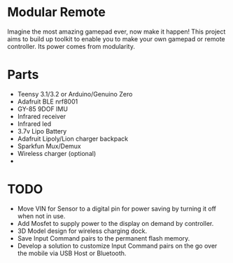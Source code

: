 # Modular Remote
Imagine the most amazing gamepad ever, now make it happen!
This project aims to build up toolkit to enable you to make your own gamepad or remote controller.
Its power comes from modularity.


# Parts
* Teensy 3.1/3.2 or Arduino/Genuino Zero
* Adafruit BLE nrf8001
* GY-85 9DOF IMU
* Infrared receiver
* Infrared led
* 3.7v Lipo Battery
* Adafruit Lipoly/Lion charger backpack
* Sparkfun Mux/Demux
* Wireless charger (optional)
* 

# TODO
* Move VIN for Sensor to a digital pin for power saving by turning it off when not in use.
* Add Mosfet to supply power to the display on demand by controller.
* 3D Model design for wireless charging dock.
* Save Input Command pairs to the permanent flash memory.
* Develop a solution to customize Input Command pairs on the go over the mobile via USB Host or Bluetooth.
